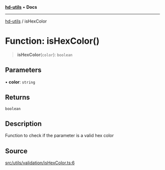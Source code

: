 [**hd-utils**](../README.md) • **Docs**

***

[hd-utils](../globals.md) / isHexColor

# Function: isHexColor()

> **isHexColor**(`color`): `boolean`

## Parameters

• **color**: `string`

## Returns

`boolean`

## Description

Function to check if the parameter is a valid hex color

## Source

[src/utils/validation/isHexColor.ts:6](https://github.com/AhmadHddad/h-utils/blob/5c76ff5de068cee019fc632d9da2e395721bb48f/src/utils/validation/isHexColor.ts#L6)

